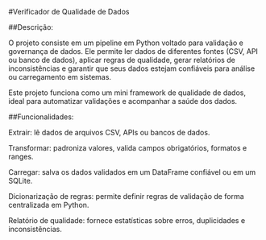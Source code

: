 #Verificador de Qualidade de Dados

##Descrição:

O projeto consiste em um pipeline em Python voltado para validação e governança de dados. Ele permite ler dados de diferentes fontes (CSV, API ou banco de dados), aplicar regras de qualidade, gerar relatórios de inconsistências e garantir que seus dados estejam confiáveis para análise ou carregamento em sistemas.

Este projeto funciona como um mini framework de qualidade de dados, ideal para automatizar validações e acompanhar a saúde dos dados.

##Funcionalidades:

Extrair: lê dados de arquivos CSV, APIs ou bancos de dados.

Transformar: padroniza valores, valida campos obrigatórios, formatos e ranges.

Carregar: salva os dados validados em um DataFrame confiável ou em um SQLite.

Dicionarização de regras: permite definir regras de validação de forma centralizada em Python.

Relatório de qualidade: fornece estatísticas sobre erros, duplicidades e inconsistências.
